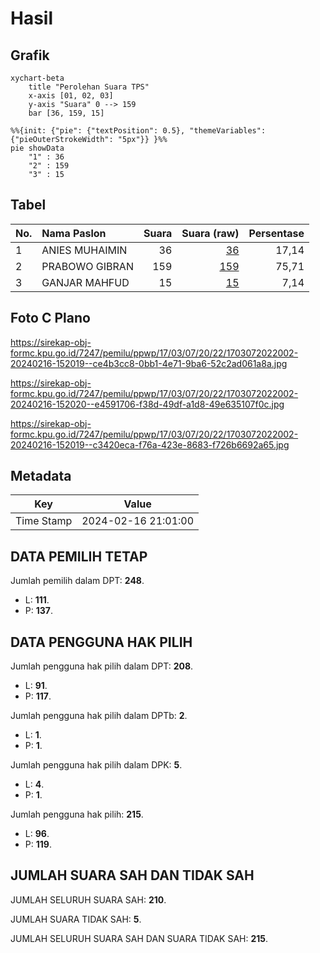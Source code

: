 # Hasil

## Grafik

```mermaid
xychart-beta
    title "Perolehan Suara TPS"
    x-axis [01, 02, 03]
    y-axis "Suara" 0 --> 159
    bar [36, 159, 15]
```

```mermaid
%%{init: {"pie": {"textPosition": 0.5}, "themeVariables": {"pieOuterStrokeWidth": "5px"}} }%%
pie showData
    "1" : 36
    "2" : 159
    "3" : 15
```

## Tabel

| No. | Nama Paslon    | Suara | Suara (raw) | Persentase |
|:--- |:-------------- | -----:| -----------:| ----------:|
| 1   | ANIES MUHAIMIN | 36    | [36][p-1]   | 17,14      |
| 2   | PRABOWO GIBRAN | 159   | [159][p-2]  | 75,71      |
| 3   | GANJAR MAHFUD  | 15    | [15][p-3]   | 7,14       |


[p-1]: https://github.com/gigit-pemilu/pemilu-2024-17-bengkulu/blob/main/pilpres/hitung-suara/sub/17-bengkulu/sub/03-bengkulu-utara/sub/07-kota-arga-makmur/sub/2022-karang-anyar-ii/sub/002-tps/sub/paslon-1.txt
[p-2]: https://github.com/gigit-pemilu/pemilu-2024-17-bengkulu/blob/main/pilpres/hitung-suara/sub/17-bengkulu/sub/03-bengkulu-utara/sub/07-kota-arga-makmur/sub/2022-karang-anyar-ii/sub/002-tps/sub/paslon-2.txt
[p-3]: https://github.com/gigit-pemilu/pemilu-2024-17-bengkulu/blob/main/pilpres/hitung-suara/sub/17-bengkulu/sub/03-bengkulu-utara/sub/07-kota-arga-makmur/sub/2022-karang-anyar-ii/sub/002-tps/sub/paslon-3.txt

## Foto C Plano

https://sirekap-obj-formc.kpu.go.id/7247/pemilu/ppwp/17/03/07/20/22/1703072022002-20240216-152019--ce4b3cc8-0bb1-4e71-9ba6-52c2ad061a8a.jpg

https://sirekap-obj-formc.kpu.go.id/7247/pemilu/ppwp/17/03/07/20/22/1703072022002-20240216-152020--e4591706-f38d-49df-a1d8-49e635107f0c.jpg

https://sirekap-obj-formc.kpu.go.id/7247/pemilu/ppwp/17/03/07/20/22/1703072022002-20240216-152019--c3420eca-f76a-423e-8683-f726b6692a65.jpg


## Metadata

| Key        | Value               |
| ---------- | ------------------- |
| Time Stamp | 2024-02-16 21:01:00 |


## DATA PEMILIH TETAP

Jumlah pemilih dalam DPT: **248**.
 * L: **111**.
 * P: **137**.

## DATA PENGGUNA HAK PILIH

Jumlah pengguna hak pilih dalam DPT: **208**.
 * L: **91**.
 * P: **117**.

Jumlah pengguna hak pilih dalam DPTb: **2**.
 * L: **1**.
 * P: **1**.

Jumlah pengguna hak pilih dalam DPK: **5**.
 * L: **4**.
 * P: **1**.

Jumlah pengguna hak pilih: **215**.
 * L: **96**.
 * P: **119**.

## JUMLAH SUARA SAH DAN TIDAK SAH

JUMLAH SELURUH SUARA SAH: **210**.

JUMLAH SUARA TIDAK SAH: **5**.

JUMLAH SELURUH SUARA SAH DAN SUARA TIDAK SAH: **215**.


